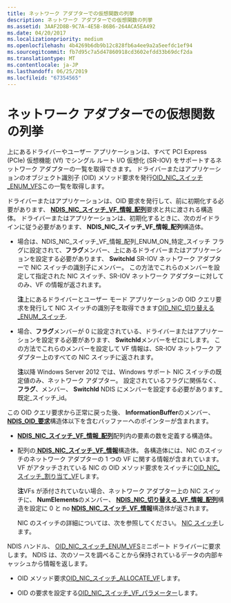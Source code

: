 ```yaml
---
title: ネットワーク アダプターでの仮想関数の列挙
description: ネットワーク アダプターでの仮想関数の列挙
ms.assetid: 3AAF2D8B-9C7A-4E5B-86B6-264ACA5EA492
ms.date: 04/20/2017
ms.localizationpriority: medium
ms.openlocfilehash: 4b4269b6db9b12c828fb6a4ee9a2a5eefdc1ef94
ms.sourcegitcommit: fb7d95c7a5d47860918cd3602efdd33b69dcf2da
ms.translationtype: MT
ms.contentlocale: ja-JP
ms.lasthandoff: 06/25/2019
ms.locfileid: "67354565"
---
```

# <a name="enumerating-virtual-functions-on-a-network-adapter"></a>ネットワーク アダプターでの仮想関数の列挙


上にあるドライバーやユーザー アプリケーションは、すべて PCI Express (PCIe) 仮想機能 (Vf) でシングル ルート I/O 仮想化 (SR-IOV) をサポートするネットワーク アダプターの一覧を取得できます。 ドライバーまたはアプリケーションのオブジェクト識別子 (OID) メソッド要求を発行[OID\_NIC\_スイッチ\_ENUM\_VFS](https://docs.microsoft.com/windows-hardware/drivers/network/oid-nic-switch-enum-vfs)この一覧を取得します。

ドライバーまたはアプリケーションは、OID 要求を発行して、前に初期化する必要があります、 [ **NDIS\_NIC\_スイッチ\_VF\_情報\_配列**](https://docs.microsoft.com/windows-hardware/drivers/ddi/content/ntddndis/ns-ntddndis-_ndis_nic_switch_vf_info_array)要求と共に渡される構造体。 ドライバーまたはアプリケーションは、初期化するときに、次のガイドラインに従う必要があります、 **NDIS\_NIC\_スイッチ\_VF\_情報\_配列**構造体。

-   場合は、NDIS\_NIC\_スイッチ\_VF\_情報\_配列\_ENUM\_ON\_特定\_スイッチ フラグに設定されて、**フラグ**メンバー、上にあるドライバーまたはアプリケーションを設定する必要があります、 **SwitchId** SR-IOV ネットワーク アダプターで NIC スイッチの識別子にメンバー。 この方法でこれらのメンバーを設定して指定された NIC スイッチ、SR-IOV ネットワーク アダプターに対してのみ、VF の情報が返されます。

    **注**上にあるドライバーとユーザー モード アプリケーションの OID クエリ要求を発行して NIC スイッチの識別子を取得できます[OID\_NIC\_切り替える\_ENUM\_スイッチ](https://docs.microsoft.com/windows-hardware/drivers/network/oid-nic-switch-enum-switches).

-   場合、**フラグ**メンバーが 0 に設定されている、ドライバーまたはアプリケーションを設定する必要があります、 **SwitchId**メンバーをゼロにします。 この方法でこれらのメンバーを設定して VF 情報は、SR-IOV ネットワーク アダプター上のすべての NIC スイッチに返されます。

    **注**以降 Windows Server 2012 では、Windows サポート NIC スイッチの既定値のみ、ネットワーク アダプター。 設定されているフラグに関係なく、**フラグ**、メンバー、 **SwitchId** NDIS にメンバーを設定する必要があります\_既定\_スイッチ\_id。

この OID クエリ要求から正常に戻った後、 **InformationBuffer**のメンバー、 [ **NDIS\_OID\_要求**](https://docs.microsoft.com/windows-hardware/drivers/ddi/content/ndis/ns-ndis-_ndis_oid_request)構造体以下を含むバッファーへのポインターが含まれます。

-   [ **NDIS\_NIC\_スイッチ\_VF\_情報\_配列**](https://docs.microsoft.com/windows-hardware/drivers/ddi/content/ntddndis/ns-ntddndis-_ndis_nic_switch_vf_info_array)配列内の要素の数を定義する構造体。

-   配列の[ **NDIS\_NIC\_スイッチ\_VF\_情報**](https://docs.microsoft.com/windows-hardware/drivers/ddi/content/ntddndis/ns-ntddndis-_ndis_nic_switch_vf_info)構造体。 各構造体には、NIC のスイッチのネットワーク アダプターの 1 つの VF に関する情報が含まれています。 VF がアタッチされている NIC の OID メソッド要求をスイッチに[OID\_NIC\_スイッチ\_割り当て\_VF](https://docs.microsoft.com/windows-hardware/drivers/network/oid-nic-switch-allocate-vf)します。

    **注**VFs が添付されていない場合、ネットワーク アダプター上の NIC スイッチに、 **NumElements**のメンバー、 [ **NDIS\_NIC\_切り替える\_VF\_情報\_配列**](https://docs.microsoft.com/windows-hardware/drivers/ddi/content/ntddndis/ns-ntddndis-_ndis_nic_switch_vf_info_array)構造を設定に 0 と no [ **NDIS\_NIC\_スイッチ\_VF\_情報**](https://docs.microsoft.com/windows-hardware/drivers/ddi/content/ntddndis/ns-ntddndis-_ndis_nic_switch_vf_info)構造体が返されます。

    NIC のスイッチの詳細については、次を参照してください。 [NIC スイッチ](nic-switches.md)します。

NDIS ハンドル、 [OID\_NIC\_スイッチ\_ENUM\_VFS](https://docs.microsoft.com/windows-hardware/drivers/network/oid-nic-switch-enum-vfs)ミニポート ドライバーに要求します。 NDIS は、次のソースを調べることから保持されているデータの内部キャッシュから情報を返します。

-   OID メソッド要求[OID\_NIC\_スイッチ\_ALLOCATE\_VF](https://docs.microsoft.com/windows-hardware/drivers/network/oid-nic-switch-allocate-vf)します。

-   OID の要求を設定する[OID\_NIC\_スイッチ\_VF\_パラメーター](https://docs.microsoft.com/windows-hardware/drivers/network/oid-nic-switch-vf-parameters)します。